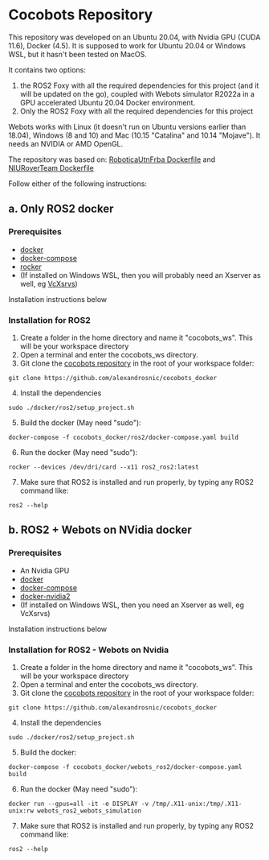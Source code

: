# Cocobots Repository

This repository was developed on an Ubuntu 20.04, with Nvidia GPU (CUDA 11.6), Docker (4.5). It is supposed to work for Ubuntu 20.04 or Windows WSL, but it hasn't been tested on MacOS.

It contains two options:
1. the ROS2 Foxy with all the required dependencies for this project (and it will be updated on the go), coupled with Webots simulator R2022a in a GPU accelerated Ubuntu 20.04 Docker environment. 
2. Only the ROS2 Foxy with all the required dependencies for this project

Webots works with Linux (it  doesn't run on Ubuntu versions earlier than 18.04), Windows (8 and 10) and Mac (10.15 "Catalina" and 10.14 "Mojave"). It needs an NVIDIA or AMD OpenGL.

The repository was based on:
[RoboticaUtnFrba Dockerfile](https://github.com/RoboticaUtnFrba/create2_docker) and
[NIURoverTeam Dockerfile](https://github.com/NIURoverTeam/Dockerfiles/tree/master/webots_ros2_foxy)

Follow either of the following instructions:

## a. Only ROS2 docker

### Prerequisites

* [docker](https://docs.docker.com/engine/install/ubuntu/)
* [docker-compose](https://docs.docker.com/compose/install/)
* [rocker](https://github.com/osrf/rocker)
* (If installed on Windows WSL, then you will probably need an Xserver as well, eg [VcXsrvs](https://sourceforge.net/projects/vcxsrv/))

Installation instructions below

### Installation for ROS2

1. Create a folder in the home directory and name it "cocobots_ws". This will be your workspace directory
2. Open a terminal and enter the cocobots_ws directory.
3. Git clone the [cocobots repository](https://github.com/alexandrosnic/cocobots_docker) in the root of your workspace folder:
```
git clone https://github.com/alexandrosnic/cocobots_docker
```
4. Install the dependencies
```
sudo ./docker/ros2/setup_project.sh
```
5. Build the docker (May need "sudo"):
```
docker-compose -f cocobots_docker/ros2/docker-compose.yaml build
```
6. Run the docker (May need "sudo"):
```
rocker --devices /dev/dri/card --x11 ros2_ros2:latest
```
7. Make sure that ROS2 is installed and run properly, by typing any ROS2 command like:
```
ros2 --help
```

## b. ROS2 + Webots on NVidia docker

### Prerequisites

* An Nvidia GPU
* [docker](https://docs.docker.com/engine/install/ubuntu/)
* [docker-compose](https://docs.docker.com/compose/install/)
* [docker-nvidia2](https://docs.nvidia.com/datacenter/cloud-native/container-toolkit/install-guide.html) 
* (If installed on Windows WSL, then you need an Xserver as well, eg VcXsrvs)

Installation instructions below

### Installation for ROS2 - Webots on Nvidia

1. Create a folder in the home directory and name it "cocobots_ws". This will be your workspace directory
2. Open a terminal and enter the cocobots_ws directory.
3. Git clone the [cocobots repository](https://github.com/alexandrosnic/cocobots_docker) in the root of your workspace folder:
```
git clone https://github.com/alexandrosnic/cocobots_docker
```
4. Install the dependencies
```
sudo ./docker/ros2/setup_project.sh
```
5. Build the docker:
```
docker-compose -f cocobots_docker/webots_ros2/docker-compose.yaml build
```
6. Run the docker (May need "sudo"):
```
docker run --gpus=all -it -e DISPLAY -v /tmp/.X11-unix:/tmp/.X11-unix:rw webots_ros2_webots_simulation
```
7. Make sure that ROS2 is installed and run properly, by typing any ROS2 command like:
```
ros2 --help
```